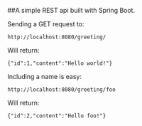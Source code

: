 ##A simple REST api built with Spring Boot.

Sending a GET request to:
```
http://localhost:8080/greeting/
```
Will return:
```
{"id":1,"content":"Hello world!"}
```

Including a name is easy:
```
http://localhost:8080/greeting/foo
```
Will return:
```
{"id":2,"content":"Hello foo!"}
```